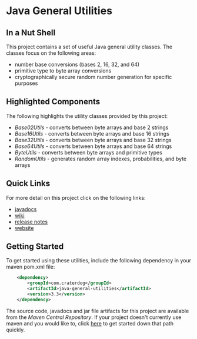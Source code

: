 # Java General Utilities

## In a Nut Shell
This project contains a set of useful Java general utility classes. The classes focus on the following areas:

 * number base conversions (bases 2, 16, 32, and 64)
 * primitive type to byte array conversions
 * cryptographically secure random number generation for specific purposes

## Highlighted Components
The following highlights the utility classes provided by this project:

 * *Base02Utils* - converts between byte arrays and base 2 strings
 * *Base16Utils* - converts between byte arrays and base 16 strings
 * *Base32Utils* - converts between byte arrays and base 32 strings
 * *Base64Utils* - converts between byte arrays and base 64 strings
 * *ByteUtils* - converts between byte arrays and primitive types
 * *RandomUtils* - generates random array indexes, probabilities, and byte arrays

## Quick Links
For more detail on this project click on the following links:

 * [javadocs](http://craterdog.github.io/java-general-utilities/3.3/index.html)
 * [wiki](https://github.com/craterdog/java-general-utilities/wiki)
 * [release notes](https://github.com/craterdog/java-general-utilities/wiki/Release-Notes)
 * [website](http://craterdog.com)

## Getting Started
To get started using these utilities, include the following dependency in your maven pom.xml file:

```xml
    <dependency>
        <groupId>com.craterdog</groupId>
        <artifactId>java-general-utilities</artifactId>
        <version>3.3</version>
    </dependency>
```

The source code, javadocs and jar file artifacts for this project are available from the
*Maven Central Repository*. If your project doesn't currently use maven and you would like to,
click [here](https://github.com/craterdog/maven-parent-poms) to get started down that path quickly.

